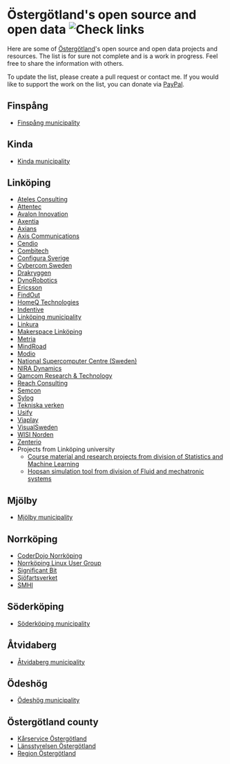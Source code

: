 Östergötland's open source and open data ![Check links](https://github.com/theold190/open-ostergotland/workflows/Check%20links/badge.svg?event=schedule)
========================================

Here are some of [Östergötland](https://en.wikipedia.org/wiki/%C3%96sterg%C3%B6tland)'s open source and open data projects and resources. The list is for sure not complete and is a work in progress. Feel free to share the information with others.

To update the list, please create a pull request or contact me. If you would like to support the work on the list, you can donate via [PayPal](https://www.paypal.me/olegkrasnukhin).

Finspång
---------------------
* [Finspång municipality](https://www.finspang.se/psidata/)

Kinda
------------------
* [Kinda municipality](https://www.kinda.se/psidata)

Linköping
----------------------
* [Ateles Consulting](https://github.com/atelesconsulting)
* [Attentec](https://github.com/attentec)
* [Avalon Innovation](https://github.com/AvalonInnovation)
* [Axentia](https://github.com/Axentia)
* [Axians](https://github.com/axians)
* [Axis Communications](https://github.com/AxisCommunications)
* [Cendio](https://github.com/cendio)
* [Combitech](https://github.com/Combitech)
* [Configura Sverige](https://github.com/ConfiguraAB)
* [Cybercom Sweden](https://github.com/cybercomsweden)
* [Drakryggen](https://github.com/Drakryggen)
* [DynoRobotics](https://github.com/DynoRobotics)
* [Ericsson](https://github.com/Ericsson)
* [FindOut](https://github.com/FindOut)
* [HomeQ Technologies](https://github.com/HomeQTechnologies)
* [Indentive](https://github.com/indentive)
* [Linköping municipality](https://www.linkoping.se/open/)
* [Linkura](https://github.com/Linkura)
* [Makerspace Linköping](https://github.com/makerslink)
* [Metria](https://github.com/MetriaAB)
* [MindRoad](https://github.com/MindRoadAB)
* [Modio](https://github.com/ModioAB)
* [National Supercomputer Centre (Sweden)](https://github.com/snic-nsc)
* [NIRA Dynamics](https://github.com/niradynamics)
* [Qamcom Research & Technology](https://github.com/qamcom)
* [Reach Consulting](https://github.com/reachconsulting)
* [Semcon](https://github.com/Semcon)
* [Sylog](https://github.com/Sylog)
* [Tekniska verken](https://www.tekniskaverken.se/om-oss/innovation/opendata/)
* [Usify](https://github.com/Usify)
* [Viaplay](https://github.com/viaplay)
* [VisualSweden](https://github.com/VisualSweden)
* [WISI Norden](https://github.com/wisinorden)
* [Zenterio](https://github.com/Zenterio)
* Projects from Linköping university
  * [Course material and research projects from division of Statistics and Machine Learning](https://github.com/STIMALiU)
  * [Hopsan simulation tool from division of Fluid and mechatronic systems](https://github.com/Hopsan/hopsan)

Mjölby
------------------
* [Mjölby municipality](https://www.mjolby.se//psidata)

Norrköping
-----------------------
* [CoderDojo Norrköping](https://github.com/CoderDojoNKPG/CoderDojoNKPG)
* [Norrköping Linux User Group](https://github.com/nlug)
* [Significant Bit](https://github.com/significantbit)
* [Sjöfartsverket](http://www.sjofartsverket.se/psidata)
* [SMHI](https://www.smhi.se/data/oppna-data)

Söderköping
------------------
* [Söderköping municipality](https://www.soderkoping.se/oppna-data/)

Åtvidaberg
-----------------------
* [Åtvidaberg municipality](https://www.atvidaberg.se/kommun-och-politik/kommunfakta/statistik/oppna-data)

Ödeshög
------------------
* [Ödeshög municipality](https://www.odeshog.se/kommunpolitik/kvalitetochstatistik/oppnadata.4.2c80a5d6168dd17255c594d.html)

Östergötland county
-------------------
* [Kårservice Östergötland](https://github.com/karservice)
* [Länsstyrelsen Östergötland](https://www.lansstyrelsen.se/ostergotland/om-oss/om-lansstyrelsen-i-ostergotlands-lan/oppna-data.html)
* [Region Östergötland](https://github.com/regionostergotland)
